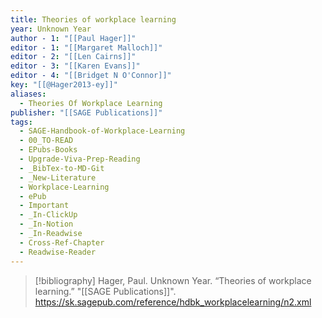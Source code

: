 ```yaml
---
title: Theories of workplace learning
year: Unknown Year
author - 1: "[[Paul Hager]]"
editor - 1: "[[Margaret Malloch]]"
editor - 2: "[[Len Cairns]]"
editor - 3: "[[Karen Evans]]"
editor - 4: "[[Bridget N O'Connor]]"
key: "[[@Hager2013-ey]]"
aliases:
  - Theories Of Workplace Learning
publisher: "[[SAGE Publications]]"
tags:
  - SAGE-Handbook-of-Workplace-Learning
  - 00_TO-READ
  - EPubs-Books
  - Upgrade-Viva-Prep-Reading
  - _BibTex-to-MD-Git
  - _New-Literature
  - Workplace-Learning
  - ePub
  - Important
  - _In-ClickUp
  - _In-Notion
  - _In-Readwise
  - Cross-Ref-Chapter
  - Readwise-Reader
---
```


> [!bibliography]
> Hager, Paul. Unknown Year. “Theories of workplace learning.” "[[SAGE Publications]]". https://sk.sagepub.com/reference/hdbk_workplacelearning/n2.xml
